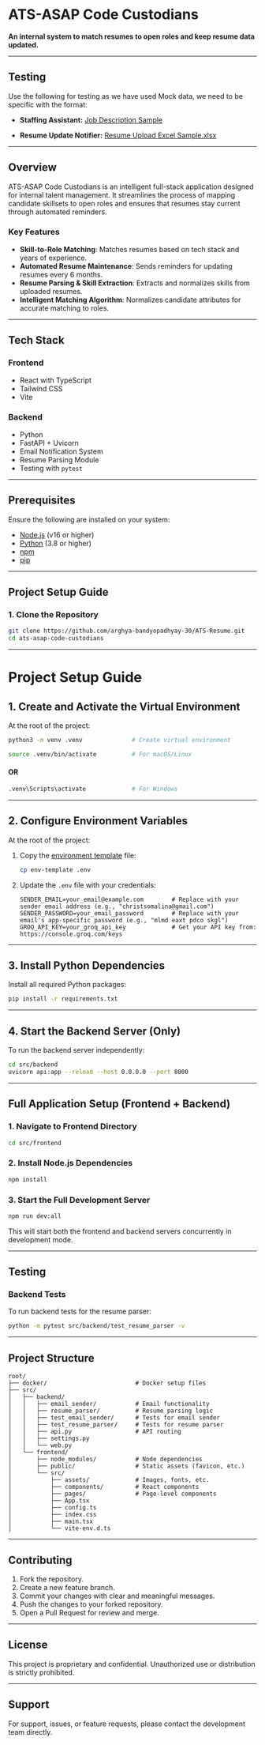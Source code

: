 # ATS-ASAP Code Custodians

**An internal system to match resumes to open roles and keep resume data updated.**

---

## Testing
Use the following for testing as we have used Mock data, we need to be specific with the format:

- **Staffing Assistant:** [Job Description Sample](Testing%20Samples/Job%20Description%20Sample)

- **Resume Update Notifier:** [Resume Upload Excel Sample.xlsx](Testing%20Samples/Resume%20Upload%20Excel%20Sample.xlsx)

---

## Overview

ATS-ASAP Code Custodians is an intelligent full-stack application designed for internal talent management. It streamlines the process of mapping candidate skillsets to open roles and ensures that resumes stay current through automated reminders.

### Key Features
- **Skill-to-Role Matching**: Matches resumes based on tech stack and years of experience.
- **Automated Resume Maintenance**: Sends reminders for updating resumes every 6 months.
- **Resume Parsing & Skill Extraction**: Extracts and normalizes skills from uploaded resumes.
- **Intelligent Matching Algorithm**: Normalizes candidate attributes for accurate matching to roles.

---

## Tech Stack

### Frontend
- React with TypeScript
- Tailwind CSS
- Vite

### Backend
- Python
- FastAPI + Uvicorn
- Email Notification System
- Resume Parsing Module
- Testing with `pytest`

---

## Prerequisites

Ensure the following are installed on your system:
- [Node.js](https://nodejs.org/) (v16 or higher)
- [Python](https://www.python.org/) (3.8 or higher)
- [npm](https://www.npmjs.com/)
- [pip](https://pip.pypa.io/)

---

## Project Setup Guide

### 1. Clone the Repository
```bash
git clone https://github.com/arghya-bandyopadhyay-30/ATS-Resume.git
cd ats-asap-code-custodians
```

---

# Project Setup Guide

## 1. Create and Activate the Virtual Environment

At the root of the project:

```bash
python3 -m venv .venv              # Create virtual environment
```
```bash
source .venv/bin/activate          # For macOS/Linux
````
#### OR
```bash
.venv\Scripts\activate             # For Windows
```

---

## 2. Configure Environment Variables

At the root of the project:

1. Copy the [environment template](env-template) file:

   ```bash
   cp env-template .env
   ```

2. Update the `.env` file with your credentials:

   ```
   SENDER_EMAIL=your_email@example.com        # Replace with your sender email address (e.g., "christsomalina@gmail.com")
   SENDER_PASSWORD=your_email_password        # Replace with your email's app-specific password (e.g., "mlmd eaxt pdco skgl")
   GROQ_API_KEY=your_groq_api_key             # Get your API key from: https://console.groq.com/keys
   ```

---

## 3. Install Python Dependencies

Install all required Python packages:

```bash
pip install -r requirements.txt
```

---

## 4. Start the Backend Server (Only)

To run the backend server independently:

```bash
cd src/backend
uvicorn api:app --reload --host 0.0.0.0 --port 8000
```

---

## Full Application Setup (Frontend + Backend)

### 1. Navigate to Frontend Directory

```bash
cd src/frontend
```

### 2. Install Node.js Dependencies

```bash
npm install
```

### 3. Start the Full Development Server

```bash
npm run dev:all
```

This will start both the frontend and backend servers concurrently in development mode.

---

## Testing

### Backend Tests

To run backend tests for the resume parser:

```bash
python -m pytest src/backend/test_resume_parser -v
```

---

## Project Structure

```
root/
├── docker/                         # Docker setup files
├── src/
│   ├── backend/
│   │   ├── email_sender/           # Email functionality
│   │   ├── resume_parser/          # Resume parsing logic
│   │   ├── test_email_sender/      # Tests for email sender
│   │   ├── test_resume_parser/     # Tests for resume parser
│   │   ├── api.py                  # API routing
│   │   ├── settings.py             
│   │   └── web.py                  
│   └── frontend/
│       ├── node_modules/           # Node dependencies
│       ├── public/                 # Static assets (favicon, etc.)
│       └── src/
│           ├── assets/             # Images, fonts, etc.
│           ├── components/         # React components
│           ├── pages/              # Page-level components
│           ├── App.tsx
│           ├── config.ts
│           ├── index.css
│           ├── main.tsx
│           └── vite-env.d.ts
```

---

## Contributing

1. Fork the repository.
2. Create a new feature branch.
3. Commit your changes with clear and meaningful messages.
4. Push the changes to your forked repository.
5. Open a Pull Request for review and merge.

---

## License

This project is proprietary and confidential. Unauthorized use or distribution is strictly prohibited.

---

## Support

For support, issues, or feature requests, please contact the development team directly.
